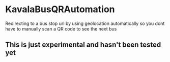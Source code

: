 # KavalaBusQRAutomation
Redirecting to a bus stop url by using geolocation automatically so you dont have to manually scan a QR code to see the next bus
## This is just experimental and hasn't been tested yet
